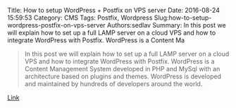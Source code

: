 Title: How to setup WordPress + Postfix  on VPS server
Date: 2016-08-24 15:59:53
Category: CMS
Tags: Postfix, Wordpress
Slug:how-to-setup-wordpress-postfix-on-vps-server
Authors:sedlav
Summary: In this post we will explain how to set up a full LAMP server on a cloud VPS and how to integrate WordPress with Postfix. WordPress is a Content Ma

> In this post we will explain how to set up a full LAMP server on a cloud VPS and how to integrate WordPress with Postfix. 
WordPress is a Content Management System developed in PHP and MySql with an architecture based on plugins and themes. WordPress is developed and maintained by hundreds of developers around the world.

[Link](http://www.tecmint.com/install-wordpress-lamp-postfix-mail-notifications-vps-server/)
